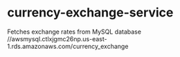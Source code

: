 # currency-exchange-service
Fetches exchange rates from MySQL database //awsmysql.ctlxjgmc26np.us-east-1.rds.amazonaws.com/currency_exchange
